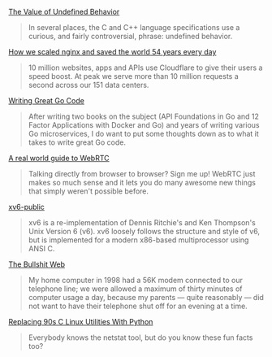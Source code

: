[The Value of Undefined Behavior](https://nullprogram.com/blog/2018/07/20/?utm_source=newsletter_mailer&utm_medium=email&utm_campaign=weekly)
> In several places, the C and C++ language specifications use a curious, and fairly controversial, phrase: undefined behavior. 

[How we scaled nginx and saved the world 54 years every day](https://blog.cloudflare.com/how-we-scaled-nginx-and-saved-the-world-54-years-every-day/?ref)
> 10 million websites, apps and APIs use Cloudflare to give their users a speed boost. At peak we serve more than 10 million requests a second across our 151 data centers.

[Writing Great Go Code](https://scene-si.org/2018/07/24/writing-great-go-code/)
> After writing two books on the subject (API Foundations in Go and 12 Factor Applications with Docker and Go) and years of writing various Go microservices, I do want to put some thoughts down as to what it takes to write great Go code.

[A real world guide to WebRTC](https://deepstreamhub.com/tutorials/protocols/webrtc-intro/)
> Talking directly from browser to browser? Sign me up! WebRTC just makes so much sense and it lets you do many awesome new things that simply weren't possible before. 

[xv6-public](https://github.com/mit-pdos/xv6-public)
> xv6 is a re-implementation of Dennis Ritchie's and Ken Thompson's Unix Version 6 (v6).  xv6 loosely follows the structure and style of v6, but is implemented for a modern x86-based multiprocessor using ANSI C.

[The Bullshit Web](https://pxlnv.com/blog/bullshit-web/)
> My home computer in 1998 had a 56K modem connected to our telephone line; we were allowed a maximum of thirty minutes of computer usage a day, because my parents — quite reasonably — did not want to have their telephone shut off for an evening at a time. 

[Replacing 90s C Linux Utilities With Python](https://matt.sh/netmatt)
> Everybody knows the netstat tool, but do you know these fun facts too?